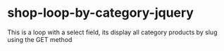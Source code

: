 # shop-loop-by-category-jquery
This is a loop with a select field, its display all category products by slug using the GET method
